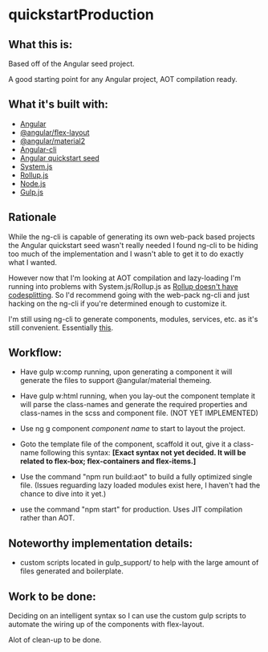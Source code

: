 # quickstartProduction

## What this is:

Based off of the Angular seed project.

A good starting point for any Angular project, AOT compilation ready.

## What it's built with:

* [Angular](https://angular.io/)
* [@angular/flex-layout](https://github.com/angular/flex-layout)
* [@angular/material2](https://material.angular.io/)
* [Angular-cli](https://github.com/angular/angular-cli)
* [Angular quickstart seed](https://github.com/angular/quickstart)
* [System.js](https://github.com/systemjs/systemjs)
* [Rollup.js](http://rollupjs.org/)
* [Node.js](https://nodejs.org/en/)
* [Gulp.js](https://github.com/gulpjs/gulp)

## Rationale

While the ng-cli is capable of generating its own web-pack based projects the Angular quickstart seed wasn't really needed I found ng-cli to be hiding too much of the implementation and I wasn't able to get it to do exactly what I wanted.

However now that I'm looking at AOT compilation and lazy-loading I'm running into problems with System.js/Rollup.js as [Rollup doesn't have codesplitting](https://github.com/rollup/rollup/issues/372). So I'd recommend going with the web-pack ng-cli and just hacking on the ng-cli if you're determined enough to customize it.

I'm still using ng-cli to generate components, modules, services, etc. as it's still convenient. Essentially [this](https://github.com/angular/angular-cli/wiki/stories-moving-out-of-the-cli).

## Workflow:

* Have gulp w:comp running, upon generating a component it will generate the files to support @angular/material themeing.
* Have gulp w:html running, when you lay-out the component template it will parse the class-names and generate the required properties and class-names in the scss and component file. (NOT YET IMPLEMENTED)
* Use ng g component *component name* to start to layout the project.
* Goto the template file of the component, scaffold it out, give it a class-name following this syntax:  **[Exact syntax not yet decided. It will be related to flex-box; flex-containers and flex-items.]**

* Use the command "npm run build:aot" to build a fully optimized single file. (Issues reguarding lazy loaded modules exist here, I haven't had the chance to dive into it yet.)
* use the command "npm start" for production. Uses JIT compilation rather than AOT.

## Noteworthy implementation details:

* custom scripts located in gulp_support/ to help with the large amount of files generated and boilerplate.

## Work to be done:

Deciding on an intelligent syntax so I can use the custom gulp scripts to automate the wiring up of the components with flex-layout.

Alot of clean-up to be done.
